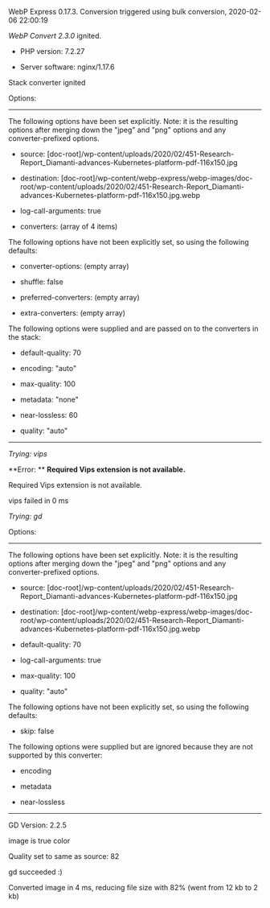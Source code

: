 WebP Express 0.17.3. Conversion triggered using bulk conversion, 2020-02-06 22:00:19

*WebP Convert 2.3.0*  ignited.
- PHP version: 7.2.27
- Server software: nginx/1.17.6

Stack converter ignited

Options:
------------
The following options have been set explicitly. Note: it is the resulting options after merging down the "jpeg" and "png" options and any converter-prefixed options.
- source: [doc-root]/wp-content/uploads/2020/02/451-Research-Report_Diamanti-advances-Kubernetes-platform-pdf-116x150.jpg
- destination: [doc-root]/wp-content/webp-express/webp-images/doc-root/wp-content/uploads/2020/02/451-Research-Report_Diamanti-advances-Kubernetes-platform-pdf-116x150.jpg.webp
- log-call-arguments: true
- converters: (array of 4 items)

The following options have not been explicitly set, so using the following defaults:
- converter-options: (empty array)
- shuffle: false
- preferred-converters: (empty array)
- extra-converters: (empty array)

The following options were supplied and are passed on to the converters in the stack:
- default-quality: 70
- encoding: "auto"
- max-quality: 100
- metadata: "none"
- near-lossless: 60
- quality: "auto"
------------


*Trying: vips* 

**Error: ** **Required Vips extension is not available.** 
Required Vips extension is not available.
vips failed in 0 ms

*Trying: gd* 

Options:
------------
The following options have been set explicitly. Note: it is the resulting options after merging down the "jpeg" and "png" options and any converter-prefixed options.
- source: [doc-root]/wp-content/uploads/2020/02/451-Research-Report_Diamanti-advances-Kubernetes-platform-pdf-116x150.jpg
- destination: [doc-root]/wp-content/webp-express/webp-images/doc-root/wp-content/uploads/2020/02/451-Research-Report_Diamanti-advances-Kubernetes-platform-pdf-116x150.jpg.webp
- default-quality: 70
- log-call-arguments: true
- max-quality: 100
- quality: "auto"

The following options have not been explicitly set, so using the following defaults:
- skip: false

The following options were supplied but are ignored because they are not supported by this converter:
- encoding
- metadata
- near-lossless
------------

GD Version: 2.2.5
image is true color
Quality set to same as source: 82
gd succeeded :)

Converted image in 4 ms, reducing file size with 82% (went from 12 kb to 2 kb)

